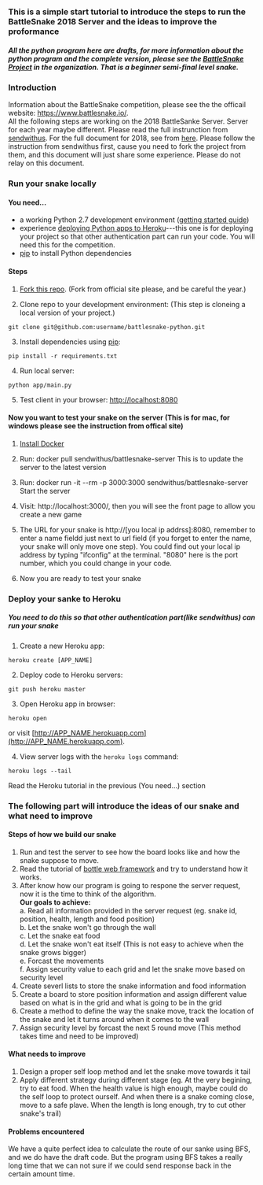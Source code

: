### **This is a simple start tutorial to introduce the steps to run the BattleSnake 2018 Server and the ideas to improve the proformance**  
##### All the python program here are drafts, for more information about the python program and the complete version, please see the [BattleSnake Project](https://github.com/BATSnake/battlesnake-python) in the organization. That is a beginner semi-final level snake. 
  
### **Introduction**
Information about the BattleSnake competition, please see the the officail website: https://www.battlesnake.io/.  
All the following steps are working on the 2018 BattleSanke Server. Server for each year maybe different. Please read the full instrunction from [sendwithus](https://github.com/sendwithus). For the full document for 2018, see from [here](https://github.com/sendwithus/battlesnake). Please follow the instruction from sendwithus first, cause you need to fork the project from them, and this document will just share some experience. Please do not relay on this document.  
  
### **Run your snake locally**  
#### **You need...**  
* a working Python 2.7 development environment ([getting started guide](http://hackercodex.com/guide/python-development-environment-on-mac-osx/))
* experience [deploying Python apps to Heroku](https://devcenter.heroku.com/articles/getting-started-with-python#introduction)---this one is for deploying your project so that other authentication part can run your code. You will need this for the competition.
* [pip](https://pip.pypa.io/en/latest/installing.html) to install Python dependencies  

#### **Steps**  
1) [Fork this repo](https://github.com/sendwithus/battlesnake-python/fork). (Fork from official site please, and be careful the year.)  

2) Clone repo to your development environment: (This step is cloneing a local version of your project.)  
```
git clone git@github.com:username/battlesnake-python.git
```

3) Install dependencies using [pip](https://pip.pypa.io/en/latest/installing.html):
```
pip install -r requirements.txt
```

4) Run local server:
```
python app/main.py
```
5) Test client in your browser: [http://localhost:8080](http://localhost:8080)

#### **Now you want to test your snake on the server** (This is for mac, for windows please see the instruction from offical site)
1) [Install Docker](https://docs.docker.com/install/)

2) Run: docker pull sendwithus/battlesnake-server 
This is to update the server to the latest version  

3) Run: docker run -it --rm -p 3000:3000 sendwithus/battlesnake-server  
Start the server  

4) Visit: http://localhost:3000/, then you will see the front page to allow you create a new game

5) The URL for your snake is http://[you local ip addrss]:8080, remember to enter a name fieldd just next to url field (if you forget to enter the name, your snake will only move one step). You could find out your local ip address by typing "ifconfig" at the terminal. "8080" here is the port number, which you could change in your code.    

6) Now you are ready to test your snake  
  
  
### **Deploy your sanke to Heroku**  
##### You need to do this so that other authentication part(like sendwithus) can run your snake  
1) Create a new Heroku app:
```
heroku create [APP_NAME]
```

2) Deploy code to Heroku servers:
```
git push heroku master
```

3) Open Heroku app in browser:
```
heroku open
```
or visit [http://APP_NAME.herokuapp.com](http://APP_NAME.herokuapp.com).

4) View server logs with the `heroku logs` command:
```
heroku logs --tail
```
Read the Heroku tutorial in the previous (You need...) section  
  
  
### **The following part will introduce the ideas of our snake and what need to improve**  
#### **Steps of how we build our snake**  
1) Run and test the server to see how the board looks like and how the snake suppose to move.  
2) Read the tutorial of [bottle web framework](http://bottlepy.org/docs/dev/index.html) and try to understand how it works.  
3) After know how our program is going to respone the server request, now it is the time to think of the algorithm.  
   **Our goals to achieve:**  
   a. Read all information provided in the server request (eg. snake id, position, health, length and food position)  
   b. Let the snake won't go through the wall  
   c. Let the snake eat food  
   d. Let the snake won't eat itself (This is not easy to achieve when the snake grows bigger)  
   e. Forcast the movements  
   f. Assign security value to each grid and let the snake move based on security level  
4) Create severl lists to store the snake information and food information  
5) Create a board to store position information and assign different value based on what is in the grid and what is going to be in the grid  
6) Create a method to define the way the snake move, track the location of the snake and let it turns around when it comes to the wall  
7) Assign security level by forcast the next 5 round move (This method takes time and need to be improved)  
  
#### **What needs to improve**  
1) Design a proper self loop method and let the snake move towards it tail  
2) Apply different strategy during different stage (eg. At the very begining, try to eat food. When the health value is high enough, maybe could do the self loop to protect ourself. And when there is a snake coming close, move to a safe plave. When the length is long enough, try to cut other snake's trail)  
  
#### **Problems encountered**  
We have a quite perfect idea to calculate the route of our sanke using BFS, and we do have the draft code. But the program using BFS takes a really long time that we can not sure if we could send response back in the certain amount time.  
